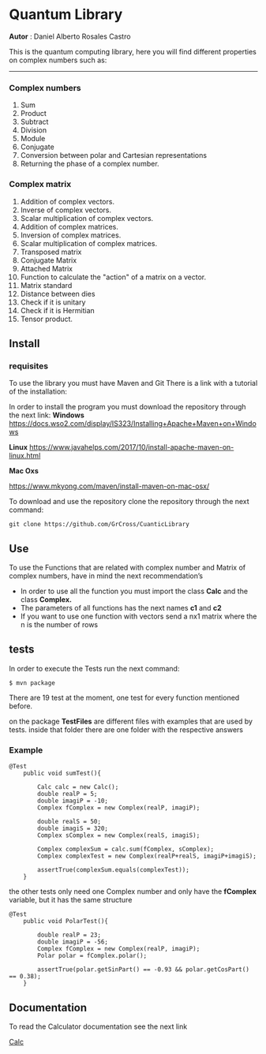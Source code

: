 # Quantum Library

**Autor** : Daniel Alberto Rosales Castro

This is the quantum computing library, here you will find different properties on complex numbers such as:

---
### Complex numbers
1.  Sum
2.  Product
3.  Subtract
4.  Division
5.  Module
6.  Conjugate
7.  Conversion between polar and Cartesian representations
8.  Returning the phase of a complex number.
### Complex matrix

 1. Addition of complex vectors.
 2. Inverse of complex vectors.
 3. Scalar multiplication of complex vectors.
 4. Addition of complex matrices.
 5. Inversion of complex matrices.
 6. Scalar multiplication of complex matrices.
 7. Transposed matrix
 8. Conjugate Matrix
 9. Attached Matrix
10. Function to calculate the "action" of a matrix on a vector.
11. Matrix standard
12. Distance between dies
13. Check if it is unitary
14. Check if it is Hermitian
15. Tensor product.





## Install

### requisites
To use the library you must have Maven and Git
There is a link with a tutorial of the installation:

In order to install the program you must download the repository through the next link:
**Windows**
https://docs.wso2.com/display/IS323/Installing+Apache+Maven+on+Windows

**Linux**
https://www.javahelps.com/2017/10/install-apache-maven-on-linux.html

**Mac Oxs**

https://www.mkyong.com/maven/install-maven-on-mac-osx/

To download and use the repository clone the repository through the next command:


````
git clone https://github.com/GrCross/CuanticLibrary
````
## Use

To use the Functions that are related with complex number and Matrix of complex numbers, have in mind the next recommendation’s

* In order to use all the function you must import the class **Calc** and the class **Complex.**
* The parameters of all functions has the next names **c1** and **c2**
* If you want to use one function with vectors send a nx1 matrix where the n is the number of rows

## tests

In order to execute the Tests run the next command:

````
$ mvn package
````

There are 19 test at the moment, one test for every function mentioned before.

on the package **TestFiles** are different files with examples that are used by tests. inside that folder there are one folder with the respective answers

### Example

````
@Test
    public void sumTest(){

        Calc calc = new Calc();
        double realP = 5;
        double imagiP = -10;
        Complex fComplex = new Complex(realP, imagiP);

        double realS = 50;
        double imagiS = 320;
        Complex sComplex = new Complex(realS, imagiS);

        Complex complexSum = calc.sum(fComplex, sComplex);
        Complex complexTest = new Complex(realP+realS, imagiP+imagiS);
        
        assertTrue(complexSum.equals(complexTest));
    }
````

the other tests only need one Complex number and only have the **fComplex** variable, but it has the same structure

````
@Test
    public void PolarTest(){
        
        double realP = 23;
        double imagiP = -56;
        Complex fComplex = new Complex(realP, imagiP);
        Polar polar = fComplex.polar();
        
        assertTrue(polar.getSinPart() == -0.93 && polar.getCosPart() == 0.38);         
    }
````

## Documentation

To read the Calculator documentation see the next link

[Calc](Calc.html)



